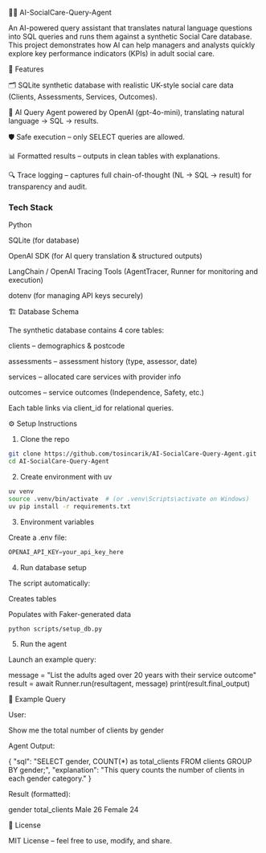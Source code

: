 🧑‍⚕️ AI-SocialCare-Query-Agent

An AI-powered query assistant that translates natural language questions into SQL queries and runs them against a synthetic Social Care database.
This project demonstrates how AI can help managers and analysts quickly explore key performance indicators (KPIs) in adult social care.

🚀 Features

🗂️ SQLite synthetic database with realistic UK-style social care data (Clients, Assessments, Services, Outcomes).

🤖 AI Query Agent powered by OpenAI (gpt-4o-mini), translating natural language → SQL → results.

🛡️ Safe execution – only SELECT queries are allowed.

📊 Formatted results – outputs in clean tables with explanations.

🔍 Trace logging – captures full chain-of-thought (NL → SQL → result) for transparency and audit.



### Tech Stack

Python

SQLite (for database)

OpenAI SDK (for AI query translation & structured outputs)

LangChain / OpenAI Tracing Tools (AgentTracer, Runner for monitoring and execution)

dotenv (for managing API keys securely)




🏗️ Database Schema

The synthetic database contains 4 core tables:

clients – demographics & postcode

assessments – assessment history (type, assessor, date)

services – allocated care services with provider info

outcomes – service outcomes (Independence, Safety, etc.)

Each table links via client_id for relational queries.




⚙️ Setup Instructions
1. Clone the repo

```bash
git clone https://github.com/tosincarik/AI-SocialCare-Query-Agent.git
cd AI-SocialCare-Query-Agent
```



2. Create environment with uv

```bash
uv venv
source .venv/bin/activate  # (or .venv\Scripts\activate on Windows)
uv pip install -r requirements.txt
```

3. Environment variables

Create a .env file:

```python
OPENAI_API_KEY=your_api_key_here
```

4. Run database setup

The script automatically:

Creates tables

Populates with Faker-generated data

```bash
python scripts/setup_db.py
```

5. Run the agent

Launch an example query:

message = "List the adults aged over 20 years with their service outcome"
result = await Runner.run(resultagent, message)
print(result.final_output)

🧪 Example Query

User:

Show me the total number of clients by gender

Agent Output:

{
  "sql": "SELECT gender, COUNT(*) as total_clients FROM clients GROUP BY gender;",
  "explanation": "This query counts the number of clients in each gender category."
}


Result (formatted):

gender	total_clients
Male	26
Female	24

📜 License

MIT License – feel free to use, modify, and share.